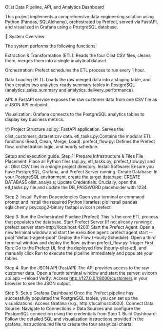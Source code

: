 Olist Data Pipeline, API, and Analytics Dashboard

This project implements a comprehensive data engineering solution using Python (Pandas, SQLAlchemy), orchestrated by Prefect, served via FastAPI, and visualized in Grafana using a PostgreSQL database.

🎯 System Overview

The system performs the following functions:

Extraction & Transformation (ETL): Reads the four Olist CSV files, cleans them, merges them into a single analytical dataset.

Orchestration: Prefect schedules the ETL process to run every 1 hour.

Data Loading (ELT): Loads the raw merged data into a staging table, and then creates two analytics-ready summary tables in PostgreSQL (analytics_sales_summary and analytics_delivery_performance).

API: A FastAPI service exposes the raw customer data from one CSV file as a JSON API endpoint.

Visualization: Grafana connects to the PostgreSQL analytics tables to display key business metrics.

📦 Project Structure
api.py: FastAPI application. Serves the olist_customers_dataset.csv data.
etl_tasks.py:Contains the modular ETL functions (Read, Clean, Merge, Load).
prefect_flow.py: Defines the Prefect flow, orchestration logic, and hourly schedule.


Setup and execution guide.
Step 1: Prepare Infrastructure & Files
File Placement: Place all Python files (api.py, etl_tasks.py, prefect_flow.py) and all Olist CSV files in a single project directory.
Install Software: Ensure you have PostgreSQL, Grafana, and Prefect Server running.
Create Database: In your PostgreSQL environment, create the target database:
  CREATE DATABASE olist_analysis;
Update Credentials: Crucially, open the etl_tasks.py file and update the DB_PASSWORD placeholder with 1234.

Step 2: Install Python Dependencies
Open your terminal or command prompt and install the required Python libraries:
  pip install pandas sqlalchemy psycopg2-binary fastapi uvicorn prefect

Step 3: Run the Orchestrated Pipeline (Prefect)
This is the core ETL process that populates the database.
Start Prefect Server (If not already running):
  prefect server start-http://localhost:4200)
Start the Prefect Agent: Open a new terminal window and start the execution agent:
  prefect agent start --pool "default-agent-pool"
Deploy the Flow (Hourly Schedule): Open a third terminal window and deploy the flow:
  python prefect_flow.py
Trigger First Run: Go to the Prefect UI, find the deployed flow (hourly-olist-etl), and manually click Run to execute the pipeline immediately and populate your tables.

Step 4: Run the JSON API (FastAPI)
The API provides access to the raw customer data.
Open a fourth terminal window and start the server:
  uvicorn api:app --reload
Verify: Access http://127.0.0.1:8000/customers in your browser to see the JSON output.

Step 5: Setup Grafana Dashboard
Once the Prefect pipeline has successfully populated the PostgreSQL tables, you can set up the visualizations.
  Access Grafana (e.g., http://localhost:3000).
Connect Data Source: Navigate to Connections > Data Sources and configure the PostgreSQL connection using the credentials from Step 1.
Build Dashboard: Follow the detailed SQL and visualization instructions provided in the grafana_instructions.md file to create the four analytical charts.
